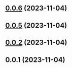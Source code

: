 ## [0.0.6](https://github.com/enncy/electron-quickly-start/compare/0.0.5...0.0.6) (2023-11-04)



## [0.0.5](https://github.com/enncy/electron-quickly-start/compare/0.0.2...0.0.5) (2023-11-04)



## [0.0.2](https://github.com/enncy/electron-quickly-start/compare/0.0.1...0.0.2) (2023-11-04)



## 0.0.1 (2023-11-04)




